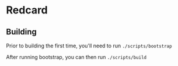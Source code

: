 # Redcard

## Building

Prior to building the first time, you'll need to run `./scripts/bootstrap`


After running bootstrap, you can then run `./scripts/build`
